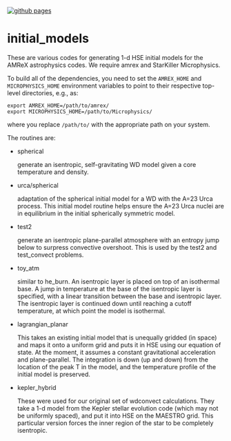 [![github pages](https://github.com/AMReX-Astro/initial_models/actions/workflows/gh-pages.yml/badge.svg)](https://github.com/AMReX-Astro/initial_models/actions/workflows/gh-pages.yml)

# initial_models

These are various codes for generating 1-d HSE initial models for the
AMReX astrophysics codes.  We require amrex and StarKiller
Microphysics.

To build all of the dependencies, you need to set the `AMREX_HOME` and
`MICROPHYSICS_HOME` environment variables to point to their respective
top-level directories, e.g., as:

```
export AMREX_HOME=/path/to/amrex/
export MICROPHYSICS_HOME=/path/to/Microphysics/
```

where you replace `/path/to/` with the appropriate path on your system.

The routines are:

  * spherical

    generate an isentropic, self-gravitating WD model given a core
    temperature and density.


  * urca/spherical

    adaptation of the spherical initial model for a WD with the A=23
    Urca process. This initial model routine helps ensure the A=23
    Urca nuclei are in equilibrium in the initial spherically
    symmetric model.


  * test2

    generate an isentropic plane-parallel atmosphere with an entropy
    jump below to surpress convective overshoot.  This is used by the
    test2 and test_convect problems.


  * toy_atm

    similar to he_burn.  An isentropic layer is placed on top of an
    isothermal base.  A jump in temperature at the base of the
    isentropic layer is specified, with a linear transition between
    the base and isentropic layer.  The isentropic layer is continued
    down until reaching a cutoff temperature, at which point the model
    is isothermal.


  * lagrangian_planar

    This takes an existing initial model that is unequally gridded (in
    space) and maps it onto a uniform grid and puts it in HSE using
    our equation of state.  At the moment, it assumes a constant
    gravitational acceleration and plane-parallel.  The integration is
    down (up and down) from the location of the peak T in the model,
    and the temperature profile of the initial model is preserved.


  * kepler_hybrid

    These were used for our original set of wdconvect calculations.
    They take a 1-d model from the Kepler stellar evolution code
    (which may not be uniformly spaced), and put it into HSE on the
    MAESTRO grid.  This particular version forces the inner region of
    the star to be completely isentropic.
